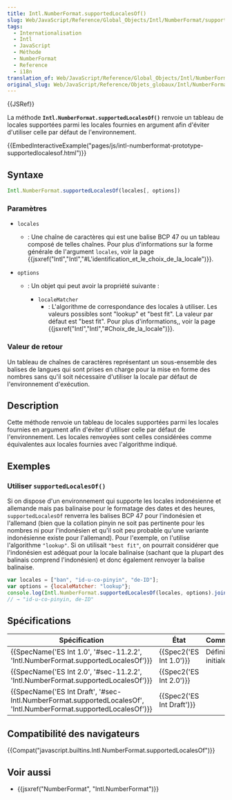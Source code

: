 ```yaml
---
title: Intl.NumberFormat.supportedLocalesOf()
slug: Web/JavaScript/Reference/Global_Objects/Intl/NumberFormat/supportedLocalesOf
tags:
  - Internationalisation
  - Intl
  - JavaScript
  - Méthode
  - NumberFormat
  - Reference
  - i18n
translation_of: Web/JavaScript/Reference/Global_Objects/Intl/NumberFormat/supportedLocalesOf
original_slug: Web/JavaScript/Reference/Objets_globaux/Intl/NumberFormat/supportedLocalesOf
---
```

{{JSRef}}

La méthode **`Intl.NumberFormat.supportedLocalesOf()`** renvoie un tableau de locales supportées parmi les locales fournies en argument afin d'éviter d'utiliser celle par défaut de l'environnement.

{{EmbedInteractiveExample("pages/js/intl-numberformat-prototype-supportedlocalesof.html")}}

## Syntaxe

```js
Intl.NumberFormat.supportedLocalesOf(locales[, options])
```

### Paramètres

- `locales`
  - : Une chaîne de caractères qui est une balise BCP 47 ou un tableau composé de telles chaînes. Pour plus d'informations sur la forme générale de l'argument `locales`, voir la page {{jsxref("Intl","Intl","#L'identification_et_le_choix_de_la_locale")}}.
- `options`

  - : Un objet qui peut avoir la propriété suivante :

    - `localeMatcher`
      - : L'algorithme de correspondance des locales à utiliser. Les valeurs possibles sont "lookup" et "best fit". La valeur par défaut est "best fit". Pour plus d'informations,, voir la page {{jsxref("Intl","Intl","#Choix_de_la_locale")}}.

### Valeur de retour

Un tableau de chaînes de caractères représentant un sous-ensemble des balises de langues qui sont prises en charge pour la mise en forme des nombres sans qu'il soit nécessaire d'utiliser la locale par défaut de l'environnement d'exécution.

## Description

Cette méthode renvoie un tableau de locales supportées parmi les locales fournies en argument afin d'éviter d'utiliser celle par défaut de l'environnement. Les locales renvoyées sont celles considérées comme équivalentes aux locales fournies avec l'algorithme indiqué.

## Exemples

### Utiliser `supportedLocalesOf()`

Si on dispose d'un environnement qui supporte les locales indonésienne et allemande mais pas balinaise pour le formatage des dates et des heures, `supportedLocalesOf` renverra les balises BCP 47 pour l'indonésien et l'allemand (bien que la collation pinyin ne soit pas pertinente pour les nombres ni pour l'indonésien et qu'il soit peu probable qu'une variante indonésienne existe pour l'allemand). Pour l'exemple, on l'utilise l'algorithme `"lookup"`. Si on utilisait `"best fit"`, on pourrait considérer que l'indonésien est adéquat pour la locale balinaise (sachant que la plupart des balinais comprend l'indonésien) et donc également renvoyer la balise balinaise.

```js
var locales = ["ban", "id-u-co-pinyin", "de-ID"];
var options = {localeMatcher: "lookup"};
console.log(Intl.NumberFormat.supportedLocalesOf(locales, options).join(", "));
// → "id-u-co-pinyin, de-ID"
```

## Spécifications

| Spécification                                                                                                                                            | État                             | Commentaires        |
| -------------------------------------------------------------------------------------------------------------------------------------------------------- | -------------------------------- | ------------------- |
| {{SpecName('ES Int 1.0', '#sec-11.2.2', 'Intl.NumberFormat.supportedLocalesOf')}}                                             | {{Spec2('ES Int 1.0')}} | Définition initiale |
| {{SpecName('ES Int 2.0', '#sec-11.2.2', 'Intl.NumberFormat.supportedLocalesOf')}}                                             | {{Spec2('ES Int 2.0')}} |                     |
| {{SpecName('ES Int Draft', '#sec-Intl.NumberFormat.supportedLocalesOf', 'Intl.NumberFormat.supportedLocalesOf')}} | {{Spec2('ES Int Draft')}} |                     |

## Compatibilité des navigateurs

{{Compat("javascript.builtins.Intl.NumberFormat.supportedLocalesOf")}}

## Voir aussi

- {{jsxref("NumberFormat", "Intl.NumberFormat")}}
